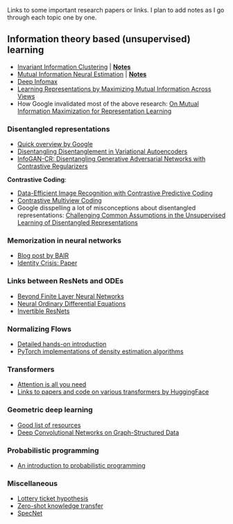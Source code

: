 Links to some important research papers or links. I plan to add notes as I go through each topic one by one.


## Information theory based (unsupervised) learning
* [Invariant Information Clustering](https://arxiv.org/abs/1807.06653) | [__Notes__](https://github.com/vinsis/math-and-ml-notes/blob/master/notes/iic.md)
* [Mutual Information Neural Estimation](https://arxiv.org/abs/1801.04062) | [__Notes__](https://github.com/vinsis/math-and-ml-notes/blob/master/notes/mine.md)
* [Deep Infomax](https://arxiv.org/abs/1808.06670)
* [Learning Representations by Maximizing Mutual Information Across Views](https://arxiv.org/abs/1906.00910)
* How Google invalidated most of the above research: [On Mutual Information Maximization for Representation Learning](https://arxiv.org/abs/1907.13625)

### Disentangled representations
* [Quick overview by Google](https://ai.googleblog.com/2019/04/evaluating-unsupervised-learning-of.html)
* [Disentangling Disentanglement in Variational Autoencoders](https://arxiv.org/abs/1812.02833)
* [InfoGAN-CR: Disentangling Generative Adversarial Networks with Contrastive Regularizers](https://arxiv.org/abs/1906.06034)

__Contrastive Coding__:
* [Data-Efficient Image Recognition with Contrastive Predictive Coding](https://arxiv.org/abs/1905.09272)
* [Contrastive Multiview Coding](https://arxiv.org/abs/1906.05849)
* Google disspelling a lot of misconceptions about disentangled representations: [Challenging Common Assumptions in the Unsupervised Learning of Disentangled Representations](https://arxiv.org/abs/1811.12359)

### Memorization in neural networks
* [Blog post by BAIR](https://bair.berkeley.edu/blog/2019/08/13/memorization/)
* [Identity Crisis: Paper](https://arxiv.org/abs/1902.04698)

### Links between ResNets and ODEs
* [Beyond Finite Layer Neural Networks](https://arxiv.org/pdf/1710.10121.pdf)
* [Neural Ordinary Differential Equations](https://arxiv.org/pdf/1806.07366.pdf)
* [Invertible ResNets](https://arxiv.org/pdf/1811.00995.pdf)

### Normalizing Flows
* [Detailed hands-on introduction](https://github.com/acids-ircam/pytorch_flows)
* [PyTorch implementations of density estimation algorithms](https://github.com/kamenbliznashki/normalizing_flows)

### Transformers
* [Attention is all you need](https://arxiv.org/abs/1706.03762)
* [Links to papers and code on various transformers by HuggingFace](https://github.com/huggingface/transformers)

### Geometric deep learning
* [Good list of resources](http://geometricdeeplearning.com/)
* [Deep Convolutional Networks on Graph-Structured Data](https://arxiv.org/abs/1506.05163)

### Probabilistic programming
* [An introduction to probabilistic programming](https://arxiv.org/abs/1809.10756)

### Miscellaneous
* [Lottery ticket hypothesis](http://news.mit.edu/2019/smarter-training-neural-networks-0506)
* [Zero-shot knowledge transfer](https://arxiv.org/abs/1905.09768)
* [SpecNet](https://arxiv.org/abs/1905.10915)

